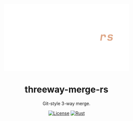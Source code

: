 <div align="center">
  <img src="./assets/banner.png" alt="3way merge" width="400"/>

# threeway-merge-rs

Git-style 3-way merge.

[![License](https://img.shields.io/badge/License-MIT-green.svg)](https://opensource.org/licenses/MIT)
[![Rust](https://img.shields.io/badge/rust-1.86.0+-orange.svg?logo=rust)](https://www.rust-lang.org/)

</div>
